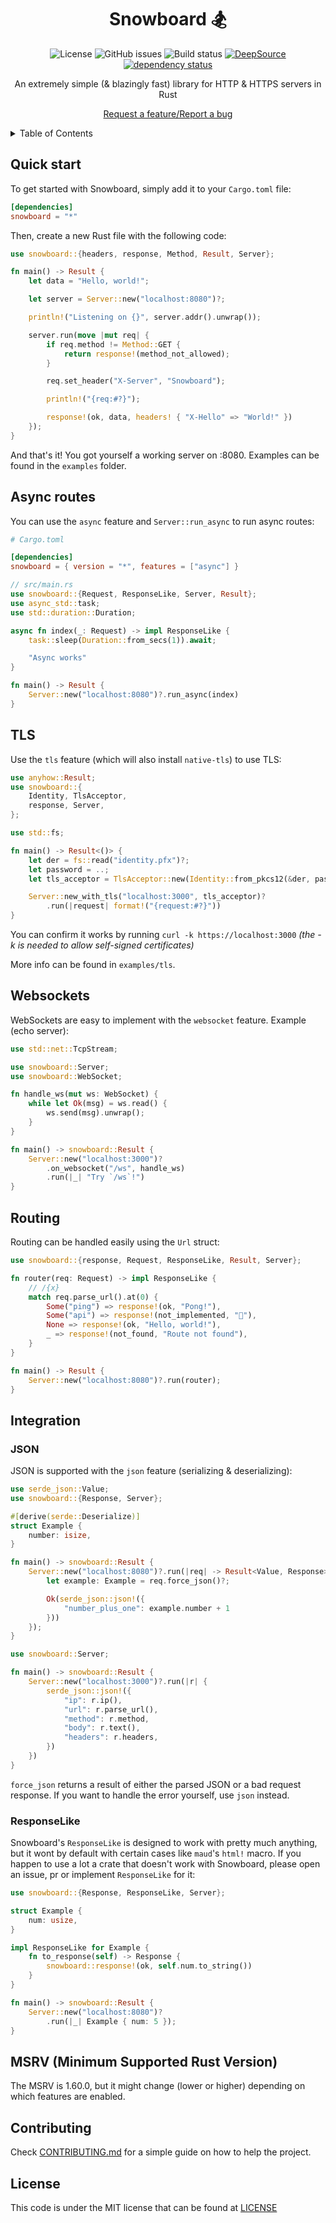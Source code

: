 <div align="center">

# **Snowboard 🏂**

![License](https://img.shields.io/github/license/Brian3647/snowboard)
![GitHub issues](https://img.shields.io/github/issues/Brian3647/snowboard)
![Build status](https://img.shields.io/github/actions/workflow/status/Brian3647/snowboard/rust.yml)
[![DeepSource](https://app.deepsource.com/gh/Brian3647/snowboard.svg/?label=active+issues&show_trend=false)](https://app.deepsource.com/gh/Brian3647/snowboard/)
[![dependency status](https://deps.rs/repo/github/Brian3647/snowboard/status.svg)](https://deps.rs/repo/github/Brian3647/snowboard)

An extremely simple (& blazingly fast) library for HTTP & HTTPS servers in Rust

[Request a feature/Report a bug](https://github.com/Brian3647/snowboard/issues)

</div>

<details>
<summary>Table of Contents</summary>

1. [**Snowboard 🏂**](#snowboard-)
    1. [**Quick start**](#quick-start)
    2. [**Async routes**](#async-routes)
    3. [**TLS**](#tls)
    4. [**Websockets**](#websockets)
    5. [**Routing**](#routing)
    6. [**Integration**](#integration)
    7. [**MSRV (Minimum Supported Rust Version)**](#msrv-minimum-supported-rust-version)
    8. [**Contributing**](#contributing)
    9. [**License**](#license)

</details>

## **Quick start**

To get started with Snowboard, simply add it to your `Cargo.toml` file:

```toml
[dependencies]
snowboard = "*"
```

Then, create a new Rust file with the following code:

```rust
use snowboard::{headers, response, Method, Result, Server};

fn main() -> Result {
    let data = "Hello, world!";

    let server = Server::new("localhost:8080")?;

    println!("Listening on {}", server.addr().unwrap());

    server.run(move |mut req| {
        if req.method != Method::GET {
            return response!(method_not_allowed);
        }

        req.set_header("X-Server", "Snowboard");

        println!("{req:#?}");

        response!(ok, data, headers! { "X-Hello" => "World!" })
    });
}
```

And that's it! You got yourself a working server on :8080. Examples can be found in the `examples` folder.

## **Async routes**

You can use the `async` feature and `Server::run_async` to run async routes:

```toml
# Cargo.toml

[dependencies]
snowboard = { version = "*", features = ["async"] }
```

```rust
// src/main.rs
use snowboard::{Request, ResponseLike, Server, Result};
use async_std::task;
use std::duration::Duration;

async fn index(_: Request) -> impl ResponseLike {
    task::sleep(Duration::from_secs(1)).await;

    "Async works"
}

fn main() -> Result {
    Server::new("localhost:8080")?.run_async(index)
}
```

## **TLS**

Use the `tls` feature (which will also install `native-tls`) to use TLS:

```rust
use anyhow::Result;
use snowboard::{
    Identity, TlsAcceptor,
    response, Server,
};

use std::fs;

fn main() -> Result<()> {
    let der = fs::read("identity.pfx")?;
    let password = ..;
    let tls_acceptor = TlsAcceptor::new(Identity::from_pkcs12(&der, password)?)?;

    Server::new_with_tls("localhost:3000", tls_acceptor)?
        .run(|request| format!("{request:#?}"))
}
```

You can confirm it works by running `curl -k https://localhost:3000` _(the -k is needed to allow self-signed certificates)_

More info can be found in `examples/tls`.

## **Websockets**

WebSockets are easy to implement with the `websocket` feature. Example (echo server):

```rust
use std::net::TcpStream;

use snowboard::Server;
use snowboard::WebSocket;

fn handle_ws(mut ws: WebSocket) {
    while let Ok(msg) = ws.read() {
        ws.send(msg).unwrap();
    }
}

fn main() -> snowboard::Result {
    Server::new("localhost:3000")?
        .on_websocket("/ws", handle_ws)
        .run(|_| "Try `/ws`!")
}
```

## **Routing**

Routing can be handled easily using the `Url` struct:

```rs
use snowboard::{response, Request, ResponseLike, Result, Server};

fn router(req: Request) -> impl ResponseLike {
    // /{x}
    match req.parse_url().at(0) {
        Some("ping") => response!(ok, "Pong!"),
        Some("api") => response!(not_implemented, "👀"),
        None => response!(ok, "Hello, world!"),
        _ => response!(not_found, "Route not found"),
    }
}

fn main() -> Result {
    Server::new("localhost:8080")?.run(router);
}
```

## **Integration**

### **JSON**

JSON is supported with the `json` feature (serializing & deserializing):

```rs
use serde_json::Value;
use snowboard::{Response, Server};

#[derive(serde::Deserialize)]
struct Example {
    number: isize,
}

fn main() -> snowboard::Result {
    Server::new("localhost:8080")?.run(|req| -> Result<Value, Response> {
        let example: Example = req.force_json()?;

        Ok(serde_json::json!({
            "number_plus_one": example.number + 1
        }))
    });
}
```

```rs
use snowboard::Server;

fn main() -> snowboard::Result {
	Server::new("localhost:3000")?.run(|r| {
		serde_json::json!({
			"ip": r.ip(),
			"url": r.parse_url(),
			"method": r.method,
			"body": r.text(),
			"headers": r.headers,
		})
	})
}
```

`force_json` returns a result of either the parsed JSON or a bad request response. If you want to handle the error yourself, use `json` instead.

### **ResponseLike**

Snowboard's `ResponseLike` is designed to work with pretty much anything, but it wont by default with certain cases like `maud`'s `html!` macro. If you happen to use a lot a crate that doesn't work with Snowboard, please open an issue, pr or implement `ResponseLike` for it:

```rust
use snowboard::{Response, ResponseLike, Server};

struct Example {
    num: usize,
}

impl ResponseLike for Example {
    fn to_response(self) -> Response {
        snowboard::response!(ok, self.num.to_string())
    }
}

fn main() -> snowboard::Result {
    Server::new("localhost:8080")?
        .run(|_| Example { num: 5 });
}
```

## **MSRV (Minimum Supported Rust Version)**

The MSRV is 1.60.0, but it might change (lower or higher) depending on which features are enabled.

## **Contributing**

Check [CONTRIBUTING.md](CONTRIBUTING.md) for a simple guide on how to help the project.

## **License**

This code is under the MIT license that can be found at [LICENSE](./LICENSE)
